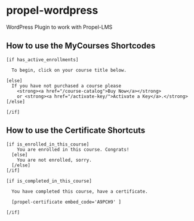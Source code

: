 propel-wordpress
================

WordPress Plugin to work with Propel-LMS


## How to use the MyCourses Shortcodes

```
[if has_active_enrollments]

  To begin, click on your course title below.

[else]
  If you have not purchased a course please 
    <strong><a href="/course-catalog">Buy Now</a></strong> 
    or <strong><a href="/activate-key/">Activate a Key</a>.</strong>
[/else]

[/if]
```


## How to use the Certificate Shortcuts

```
[if is_enrolled_in_this_course] 
    You are enrolled in this course. Congrats!
  [else] 
    You are not enrolled, sorry.
  [/else]
[/if]

[if is_completed_in_this_course] 
  
  You have completed this course, have a certificate.

  [propel-certificate embed_code='A9PCH9' ]

[/if]
```